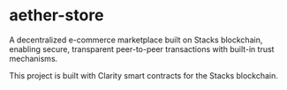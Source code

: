 # aether-store

A decentralized e-commerce marketplace built on Stacks blockchain, enabling secure, transparent peer-to-peer transactions with built-in trust mechanisms.

This project is built with Clarity smart contracts for the Stacks blockchain.